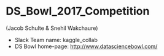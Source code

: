 # DS_Bowl_2017_Competition
(Jacob Schulte & Snehil Wakchaure)

- Slack Team name: kaggle_collab
- DS Bowl home-page: http://www.datasciencebowl.com/
